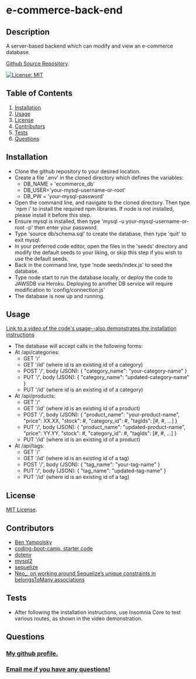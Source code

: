 # e-commerce-back-end

## Description
A server-based backend which can modify and view an e-commerce database. 

[Github Source Repository](https://github.com/byampols/e-commerce-back-end).

[![License: MIT](https://img.shields.io/badge/License-MIT-yellow.svg)](https://opensource.org/licenses/MIT)

## Table of Contents
1. [Installation](#installation)
2. [Usage](#usage)
3. [License](#license)
4. [Contributors](#contributors)
5. [Tests](#tests)
6. [Questions](#questions)

## Installation
* Clone the github repository to your desired location.
* Create a file '.env' in the cloned directory which defines the variables: 
  * DB_NAME = 'ecommerce_db' 
  * DB_USER='your-mysql-username-or-root' 
  * DB_PW = 'your-mysql-password'
* Open the command line, and navigate to the cloned directory. Then type 'npm i' to install the required npm libraries. If node is not installed, please install it before this step.
* Ensure mysql is installed, then type 'mysql -u your-mysql-username-or-root -p' then enter your password.
* Type 'source db/schema.sql' to create the database, then type 'quit' to exit mysql.
* In your preferred code editor, open the files in the 'seeds' directory and modify the default seeds to your liking, or skip this step if you wish to use the default seeds. 
* Back in the command line, type 'node seeds/index.js' to seed the database.
* Type node start to run the database locally, or deploy the code to JAWSDB via Heroku. Deploying to another DB service will require modification to 'config/connection.js'
* The database is now up and running.

## Usage

[Link to a video of the code's usage--also demonstrates the installation instructions](https://drive.google.com/file/d/1vNQ-6uQVvbWgFVt0yrh3IWuM2SLt-PAH/view?usp=sharing)

*  The database will accept calls in the following forms:
* At /api/categories:
  * GET '/'
  * GET '/id' (where id is an existing id of a category)
  * POST '/', body (JSON): 
            {
	            "category_name": "your-category-name"
            }
  * PUT '/', body (JSON):
            {
	            "category_name": "updated-category-name"
            }
  * PUT '/id' (where id is an existing id of a category)
* At /api/products:
  * GET '/'
  * GET '/id' (where id is an existing id of a product)
  * POST '/', body (JSON): 
            {
                "product_name": "your-product-name",
                "price": XX.XX,
                "stock": #,
                "category_id": #,
                "tagIds": [#, #, ...]
            }
  * PUT '/', body (JSON):
            {
                "product_name": "updated-product-name",
                "price": YY.YY,
                "stock": #,
                "category_id": #,
                "tagIds": [#, #, ...]
            }
  * PUT '/id' (where id is an existing id of a product)
* At /api/tags:
  * GET '/'
  * GET '/id' (where id is an existing id of a tag)
  * POST '/', body (JSON): 
            {
	            "tag_name": "your-tag-name"
            }
  * PUT '/', body (JSON):
            {
	            "tag_name": "updated-tag-name"
            }
  * PUT '/id' (where id is an existing id of a tag)

## License

[MIT License](https://opensource.org/licenses/MIT).

## Contributors
* [Ben Yampolsky](https://github.com/byampols)
* [coding-boot-camp, starter code](https://github.com/coding-boot-camp/fantastic-umbrella)
* [dotenv](https://www.npmjs.com/package/dotenv)
* [mysql2](https://www.npmjs.com/package/mysql2)
* [sequelize](https://www.npmjs.com/package/sequelize)
* [Neo_, on working around Sequelize’s unique constraints in belongsToMany associations](https://stackoverflow.com/a/58439584)

## Tests
* After following the installation instructions, use Insomnia Core to test various routes, as shown in the video demonstration.

## Questions
### [My github profile.](https://github.com/byampols)
### [Email me if you have any questions!](byampols@alumni.cmu.edu)
